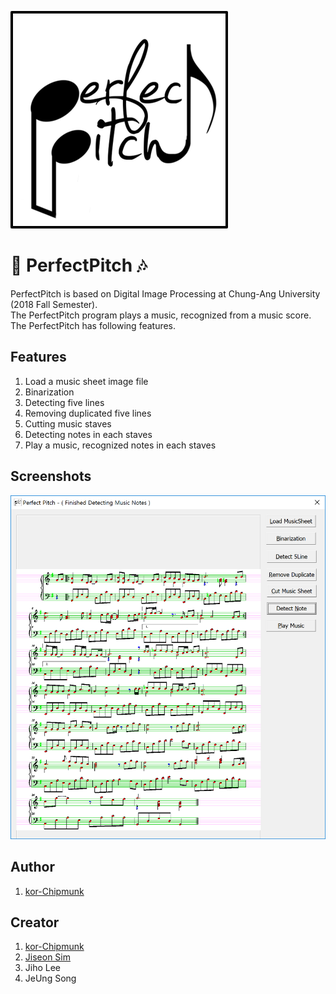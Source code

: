 ![Logo](https://raw.githubusercontent.com/kor-Chipmunk/PerfectPitch-UI/master/image/logo.png)  
  
# 🎵 PerfectPitch 🎶
PerfectPitch is based on Digital Image Processing at Chung-Ang University (2018 Fall Semester).  
The PerfectPitch program plays a music, recognized from a music score.  
The PerfectPitch has following features.
  
## Features
1. Load a music sheet image file
2. Binarization
3. Detecting five lines
4. Removing duplicated five lines
5. Cutting music staves
6. Detecting notes in each staves
7. Play a music, recognized notes in each staves
  
## Screenshots
![Screenshot](https://raw.githubusercontent.com/kor-Chipmunk/PerfectPitch-UI/master/image/image1.PNG)
  
## Author
1. [kor-Chipmunk](https://github.com/kor-Chipmunk)
  
## Creator
1. [kor-Chipmunk](https://github.com/kor-Chipmunk)
2. [Jiseon Sim](https://github.com/carolsim)
3. Jiho Lee
4. JeUng Song
